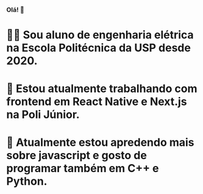 ### Olá! 👋

# 🧑‍🎓 Sou aluno de engenharia elétrica na Escola Politécnica da USP desde 2020.
# 🔭 Estou atualmente trabalhando com frontend em React Native e Next.js na Poli Júnior.
# 🌱 Atualmente estou apredendo mais sobre javascript e gosto de programar também em C++ e Python.

<!--
**FelipeCesarCuellar/FelipeCesarCuellar** is a ✨ _special_ ✨ repository because its `README.md` (this file) appears on your GitHub profile.

Here are some ideas to get you started:

- 🔭 I’m currently working on ...
- 🌱 I’m currently learning ...
- 👯 I’m looking to collaborate on ...
- 🤔 I’m looking for help with ...
- 💬 Ask me about ...
- 📫 How to reach me: ...
- 😄 Pronouns: ...
- ⚡ Fun fact: ...
-->
